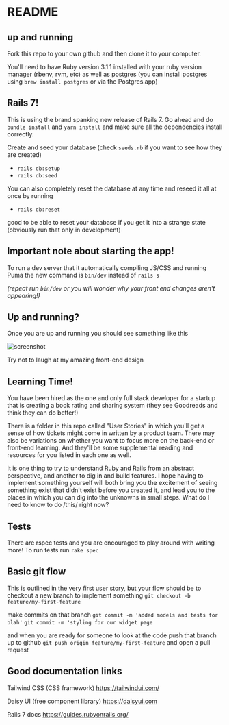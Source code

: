 # README

## up and running

Fork this repo to your own github and then clone it to your computer.

You'll need to have Ruby version 3.1.1 installed with your ruby version manager (rbenv, rvm, etc) as well as postgres (you can install postgres using `brew install postgres` or via the Postgres.app)

## Rails 7!

This is using the brand spanking new release of Rails 7. Go ahead and do `bundle install` and `yarn install` and make sure all the dependencies install correctly.

Create and seed your database (check `seeds.rb` if you want to see how they are created)
- `rails db:setup`
- `rails db:seed`

You can also completely reset the database at any time and reseed it all at once by running
- `rails db:reset`

good to be able to reset your database if you get it into a strange state (obviously run that only in development)

## Important note about starting the app!

To run a dev server that it automatically compiling JS/CSS and running Puma the new command is `bin/dev` instead of `rails s`

*(repeat run `bin/dev` or you will wonder why your front end changes aren't appearing!)*

## Up and running?

Once you are up and running you should see something like this

![screenshot](https://p198.p4.n0.cdn.getcloudapp.com/items/o0uZy1zn/b39801ad-a4df-41b5-85c8-24273f20a2c2.png?source=viewer&v=690676fba904766e5bf3a518d4d16a19)

Try not to laugh at my amazing front-end design

## Learning Time!

You have been hired as the one and only full stack developer for a startup that is creating a book rating and sharing system (they see Goodreads and think they can do better!)

There is a folder in this repo called "User Stories" in which you'll get a sense of how tickets might come in written by a product team. There may also be variations on whether you want to focus more on the back-end or front-end learning. And they'll be some supplemental reading and resources for you listed in each one as well.

It is one thing to try to understand Ruby and Rails from an abstract perspective, and another to dig in and build features. I hope having to implement something yourself will both bring you the excitement of seeing something exist that didn't exist before you created it, and lead you to the places in which you can dig into the unknowns in small steps. What do I need to know to do /this/ right now?

## Tests

There are rspec tests and you are encouraged to play around with writing more! To run tests run
`rake spec`

## Basic git flow

This is outlined in the very first user story, but your flow should be to checkout a new branch to implement something
`git checkout -b feature/my-first-feature`

make commits on that branch
`git commit -m 'added models and tests for blah'`
`git commit -m 'styling for our widget page`

and when you are ready for someone to look at the code push that branch up to github
`git push origin feature/my-first-feature`
and open a pull request

## Good documentation links

Tailwind CSS (CSS framework)
https://tailwindui.com/

Daisy UI (free component library)
https://daisyui.com

Rails 7 docs
https://guides.rubyonrails.org/
